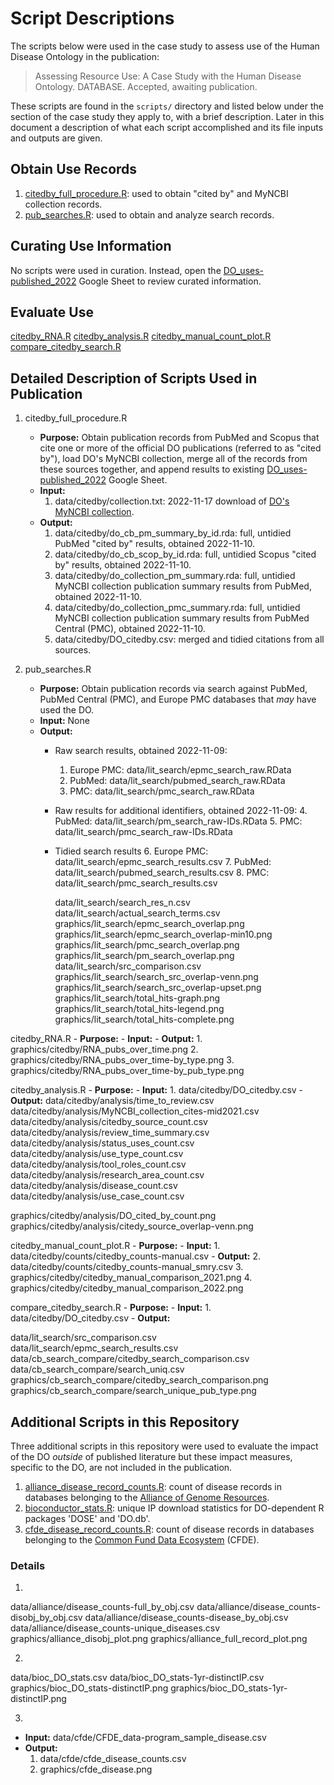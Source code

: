 # Script Descriptions

The scripts below were used in the case study to assess use of the Human Disease Ontology in the publication:

> Assessing Resource Use: A Case Study with the Human Disease Ontology. DATABASE.
Accepted, awaiting publication.

These scripts are found in the `scripts/` directory and listed below under the section of the case study they apply to, with a brief description. Later in this document a description of what each script accomplished and its file inputs and outputs are given.


## Obtain Use Records

1. [citedby_full_procedure.R](scripts/citedby_full_procedure.R): used to obtain "cited by" and MyNCBI collection records.
2. [pub_searches.R](scripts/pub_searches.R): used to obtain and analyze search records.

## Curating Use Information

No scripts were used in curation. Instead, open the [DO_uses-published_2022](https://docs.google.com/spreadsheets/d/1soEnbGY2uVVDEC_xKOpjs9WQg-wQcLiXqmh_iJ-2qsM/edit?usp=share_link) Google Sheet to review curated information.

## Evaluate Use

[citedby_RNA.R](scripts/citedby_RNA.R)
[citedby_analysis.R](scripts/citedby_analysis.R)
[citedby_manual_count_plot.R](scripts/citedby_manual_count_plot.R)
[compare_citedby_search.R](scripts/compare_citedby_search.R)


## Detailed Description of Scripts Used in Publication

1. citedby_full_procedure.R
	- **Purpose:** Obtain publication records from PubMed and Scopus that cite one or more of the official DO publications (referred to as "cited by"), load DO's MyNCBI collection, merge all of the records from these sources together, and append results to existing [DO_uses-published_2022](https://docs.google.com/spreadsheets/d/1soEnbGY2uVVDEC_xKOpjs9WQg-wQcLiXqmh_iJ-2qsM/edit?usp=share_link) Google Sheet.
	- **Input:**
		1. data/citedby/collection.txt: 2022-11-17 download of [DO's MyNCBI collection](https://www.ncbi.nlm.nih.gov/sites/myncbi/lynn.schriml.1/collections/49204559/public/).
	- **Output:**
		1. data/citedby/do_cb_pm_summary_by_id.rda: full, untidied PubMed "cited by" results, obtained 2022-11-10.
		2. data/citedby/do_cb_scop_by_id.rda: full, untidied Scopus "cited by" results, obtained 2022-11-10.
		3. data/citedby/do_collection_pm_summary.rda: full, untidied MyNCBI collection publication summary results from PubMed, obtained 2022-11-10.
		4. data/citedby/do_collection_pmc_summary.rda: full, untidied MyNCBI collection publication summary results from PubMed Central (PMC), obtained 2022-11-10.
		5. data/citedby/DO_citedby.csv: merged and tidied citations from all sources.

2. pub_searches.R
	- **Purpose:** Obtain publication records via search against PubMed, PubMed Central (PMC), and Europe PMC databases that _may_ have used the DO.
	- **Input:** None
	- **Output:**
		- Raw search results, obtained 2022-11-09:
			1. Europe PMC: data/lit_search/epmc_search_raw.RData
			2. PubMed: data/lit_search/pubmed_search_raw.RData
			3. PMC: data/lit_search/pmc_search_raw.RData
		- Raw results for additional identifiers, obtained 2022-11-09:
			4. PubMed: data/lit_search/pm_search_raw-IDs.RData
			5. PMC: data/lit_search/pmc_search_raw-IDs.RData
		- Tidied search results
			6. Europe PMC: data/lit_search/epmc_search_results.csv
			7. PubMed: data/lit_search/pubmed_search_results.csv
			8. PMC:	data/lit_search/pmc_search_results.csv
		
			data/lit_search/search_res_n.csv
			data/lit_search/actual_search_terms.csv
			graphics/lit_search/epmc_search_overlap.png
			graphics/lit_search/epmc_search_overlap-min10.png
			graphics/lit_search/pmc_search_overlap.png
			graphics/lit_search/pm_search_overlap.png
			data/lit_search/src_comparison.csv
			graphics/lit_search/search_src_overlap-venn.png
			graphics/lit_search/search_src_overlap-upset.png
			graphics/lit_search/total_hits-graph.png
			graphics/lit_search/total_hits-legend.png
			graphics/lit_search/total_hits-complete.png



citedby_RNA.R
	- **Purpose:** 
	- **Input:**
	- **Output:**
    1. graphics/citedby/RNA_pubs_over_time.png
    2. graphics/citedby/RNA_pubs_over_time-by_type.png
    3. graphics/citedby/RNA_pubs_over_time-by_pub_type.png

citedby_analysis.R
	- **Purpose:** 
	- **Input:**
	  1. data/citedby/DO_citedby.csv
	- **Output:**
data/citedby/analysis/time_to_review.csv
data/citedby/analysis/MyNCBI_collection_cites-mid2021.csv
data/citedby/analysis/citedby_source_count.csv
data/citedby/analysis/review_time_summary.csv
data/citedby/analysis/status_uses_count.csv
data/citedby/analysis/use_type_count.csv
data/citedby/analysis/tool_roles_count.csv
data/citedby/analysis/research_area_count.csv
data/citedby/analysis/disease_count.csv
data/citedby/analysis/use_case_count.csv

graphics/citedby/analysis/DO_cited_by_count.png
graphics/citedby/analysis/citedy_source_overlap-venn.png


citedby_manual_count_plot.R
	- **Purpose:** 
	- **Input:**
	  1. data/citedby/counts/citedby_counts-manual.csv
	- **Output:**
    2. data/citedby/counts/citedby_counts-manual_smry.csv
    3. graphics/citedby/citedby_manual_comparison_2021.png
    4. graphics/citedby/citedby_manual_comparison_2022.png

compare_citedby_search.R
	- **Purpose:** 
	- **Input:**
	  1. data/citedby/DO_citedby.csv
	- **Output:**

data/lit_search/src_comparison.csv
data/lit_search/epmc_search_results.csv
data/cb_search_compare/citedby_search_comparison.csv
data/cb_search_compare/search_uniq.csv
graphics/cb_search_compare/citedby_search_comparison.png
graphics/cb_search_compare/search_unique_pub_type.png





## Additional Scripts in this Repository

Three additional scripts in this repository were used to evaluate the impact of the DO _outside_ of published literature but these impact measures, specific to the DO, are not included in the publication.

1. [alliance_disease_record_counts.R](scripts/alliance_disease_record_counts.R): count of disease records in databases belonging to the [Alliance of Genome Resources](https://www.alliancegenome.org/).
2. [bioconductor_stats.R](scripts/bioconductor_stats.R): unique IP download statistics for DO-dependent R packages 'DOSE' and 'DO.db'.
3. [cfde_disease_record_counts.R](scripts/cfde_disease_record_counts.R): count of disease records in databases belonging to the [Common Fund Data Ecosystem](https://app.nih-cfde.org/) (CFDE).


### Details
1. 
data/alliance/disease_counts-full_by_obj.csv
data/alliance/disease_counts-disobj_by_obj.csv
data/alliance/disease_counts-disease_by_obj.csv
data/alliance/disease_counts-unique_diseases.csv
graphics/alliance_disobj_plot.png
graphics/alliance_full_record_plot.png

2. 
data/bioc_DO_stats.csv
data/bioc_DO_stats-1yr-distinctIP.csv
graphics/bioc_DO_stats-distinctIP.png
graphics/bioc_DO_stats-1yr-distinctIP.png

3. 
  - **Input:** data/cfde/CFDE_data-program_sample_disease.csv
  - **Output:**
    1. data/cfde/cfde_disease_counts.csv
    2. graphics/cfde_disease.png

